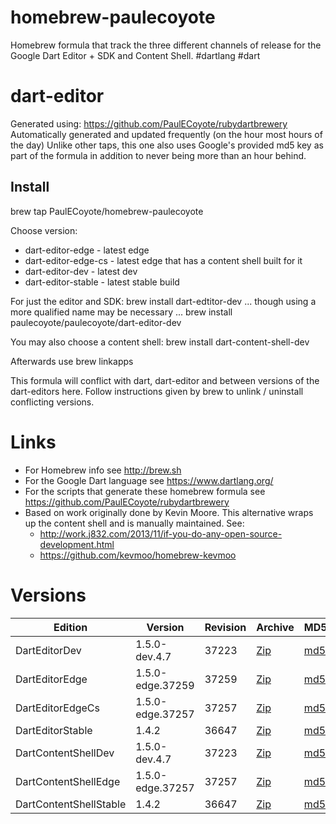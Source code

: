 homebrew-paulecoyote
====================

Homebrew formula that track the three different channels of release for the Google Dart Editor + SDK and Content Shell.  #dartlang #dart

dart-editor
===========

Generated using: https://github.com/PaulECoyote/rubydartbrewery
Automatically generated and updated frequently (on the hour most hours of the day)
Unlike other taps, this one also uses Google's provided md5 key as part of the formula in addition to never being more than an hour behind.

Install
-------
brew tap PaulECoyote/homebrew-paulecoyote

Choose version:
* dart-editor-edge - latest edge
* dart-editor-edge-cs - latest edge that has a content shell built for it
* dart-editor-dev - latest dev
* dart-editor-stable - latest stable build

For just the editor and SDK:
brew install dart-edtitor-dev
... though using a more qualified name may be necessary ...
brew install paulecoyote/paulecoyote/dart-editor-dev

You may also choose a content shell:
brew install dart-content-shell-dev

Afterwards use 
brew linkapps

This formula will conflict with dart, dart-editor and between versions of the dart-editors here.  Follow instructions given by brew to unlink / uninstall conflicting versions.

Links
=====
* For Homebrew info see http://brew.sh
* For the Google Dart language see https://www.dartlang.org/
* For the scripts that generate these homebrew formula see https://github.com/PaulECoyote/rubydartbrewery
* Based on work originally done by Kevin Moore. This alternative wraps up the content shell and is manually maintained.  See: 
    * http://work.j832.com/2013/11/if-you-do-any-open-source-development.html
    * https://github.com/kevmoo/homebrew-kevmoo

Versions
========
| Edition | Version | Revision | Archive | MD5 | Notes |
| ------- | ------- | -------- | ------- | --- | ----- |
| DartEditorDev | 1.5.0-dev.4.7 | 37223 | [Zip](http://storage.googleapis.com/dart-archive/channels/dev/release/37223/editor/darteditor-macos-x64.zip) | [md5](http://storage.googleapis.com/dart-archive/channels/dev/release/37223/editor/darteditor-macos-x64.zip.md5sum) | [Changes](http://storage.googleapis.com/dart-archive/channels/dev/release/latest/changelog.html) |
| DartEditorEdge | 1.5.0-edge.37259 | 37259 | [Zip](http://storage.googleapis.com/dart-archive/channels/be/raw/37259/editor/darteditor-macos-x64.zip) | [md5](http://storage.googleapis.com/dart-archive/channels/be/raw/37259/editor/darteditor-macos-x64.zip.md5sum) | - |
| DartEditorEdgeCs | 1.5.0-edge.37257 | 37257 | [Zip](http://storage.googleapis.com/dart-archive/channels/be/raw/37257/editor/darteditor-macos-x64.zip) | [md5](http://storage.googleapis.com/dart-archive/channels/be/raw/37257/editor/darteditor-macos-x64.zip.md5sum) | - |
| DartEditorStable | 1.4.2 | 36647 | [Zip](http://storage.googleapis.com/dart-archive/channels/stable/release/36647/editor/darteditor-macos-x64.zip) | [md5](http://storage.googleapis.com/dart-archive/channels/stable/release/36647/editor/darteditor-macos-x64.zip.md5sum) | [Changes](http://storage.googleapis.com/dart-archive/channels/stable/release/latest/changelog.html) |
| DartContentShellDev | 1.5.0-dev.4.7 | 37223 | [Zip](http://storage.googleapis.com/dart-archive/channels/dev/release/37223/dartium/content_shell-macos-ia32-release.zip) | [md5](http://storage.googleapis.com/dart-archive/channels/dev/release/37223/dartium/content_shell-macos-ia32-release.zip.md5sum) | - |
| DartContentShellEdge | 1.5.0-edge.37257 | 37257 | [Zip](http://storage.googleapis.com/dart-archive/channels/be/raw/37257/dartium/content_shell-macos-ia32-release.zip) | [md5](http://storage.googleapis.com/dart-archive/channels/be/raw/37257/dartium/content_shell-macos-ia32-release.zip.md5sum) | - |
| DartContentShellStable | 1.4.2 | 36647 | [Zip](http://storage.googleapis.com/dart-archive/channels/stable/release/36647/dartium/content_shell-macos-ia32-release.zip) | [md5](http://storage.googleapis.com/dart-archive/channels/stable/release/36647/dartium/content_shell-macos-ia32-release.zip.md5sum) | - |
